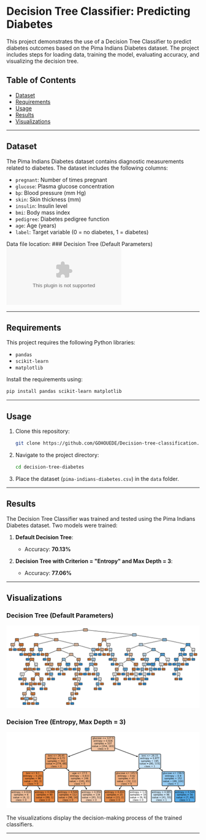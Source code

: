 
# Decision Tree Classifier: Predicting Diabetes

This project demonstrates the use of a Decision Tree Classifier to predict diabetes outcomes based on the Pima Indians Diabetes dataset. The project includes steps for loading data, training the model, evaluating accuracy, and visualizing the decision tree.

## Table of Contents
- [Dataset](#dataset)
- [Requirements](#requirements)
- [Usage](#usage)
- [Results](#results)
- [Visualizations](#visualizations)


---

## Dataset
The Pima Indians Diabetes dataset contains diagnostic measurements related to diabetes. The dataset includes the following columns:
- `pregnant`: Number of times pregnant
- `glucose`: Plasma glucose concentration
- `bp`: Blood pressure (mm Hg)
- `skin`: Skin thickness (mm)
- `insulin`: Insulin level
- `bmi`: Body mass index
- `pedigree`: Diabetes pedigree function
- `age`: Age (years)
- `label`: Target variable (0 = no diabetes, 1 = diabetes)

Data file location: ### Decision Tree (Default Parameters)
![Data](https://github.com/GOHOUEDE/Decision-tree-classification/blob/main/pima-indians-diabetes.csv)

---

## Requirements
This project requires the following Python libraries:
- `pandas`
- `scikit-learn`
- `matplotlib`

Install the requirements using:
```bash
pip install pandas scikit-learn matplotlib
```

---

## Usage
1. Clone this repository:
    ```bash
    git clone https://github.com/GOHOUEDE/Decision-tree-classification.git
    ```
2. Navigate to the project directory:
    ```bash
    cd decision-tree-diabetes
    ```
3. Place the dataset (`pima-indians-diabetes.csv`) in the `data` folder.


---

## Results
The Decision Tree Classifier was trained and tested using the Pima Indians Diabetes dataset. Two models were trained:

1. **Default Decision Tree**:
   - Accuracy: **70.13%**

2. **Decision Tree with Criterion = "Entropy" and Max Depth = 3**:
   - Accuracy: **77.06%**

---

## Visualizations
### Decision Tree (Default Parameters)
![Decision Tree Default](plots/graphic1.png)

### Decision Tree (Entropy, Max Depth = 3)
![Decision Tree Entropy](plots/graphic2.png)

The visualizations display the decision-making process of the trained classifiers.

---


